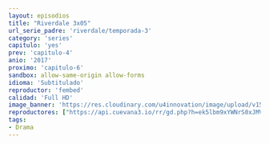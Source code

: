 ```yaml
---
layout: episodios
title: "Riverdale 3x05"
url_serie_padre: 'riverdale/temporada-3'
category: 'series'
capitulo: 'yes'
prev: 'capitulo-4'
anio: '2017'
proximo: 'capitulo-6'
sandbox: allow-same-origin allow-forms
idioma: 'Subtitulado'
reproductor: 'fembed'
calidad: 'Full HD'
image_banner: 'https://res.cloudinary.com/u4innovation/image/upload/v1565152608/maxresdefault-min_vy9nnj.jpg'
reproductores: ["https://api.cuevana3.io/rr/gd.php?h=ek5lbm9xYWNrS0xJMVp5b21KREk0dFBLbjVkaHhkRGdrOG1jbnBpUnhhS1ZrNHVHYVpQUzM3TzBkR21CeWREcDNwbHBsNTNZanNLYnZaU3Jvc3FwNXErU3FadVkyUT09"]
tags:
- Drama
---
```












